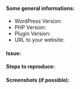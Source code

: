#### Some general informations:
- WordPress Version:
- PHP Version:
- Plugin Version:
- URL to your website:

#### Issue:

#### Steps to reproduce:

#### Screenshots (if possible):

